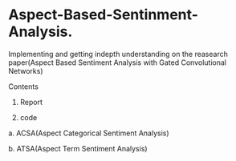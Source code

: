 # Aspect-Based-Sentinment-Analysis.
Implementing and getting indepth understanding on the reasearch paper(Aspect Based Sentiment Analysis with Gated Convolutional Networks)

Contents

1. Report

2. code

 a. ACSA(Aspect Categorical Sentiment Analysis)
 
 b. ATSA(Aspect Term Sentiment Analysis)
